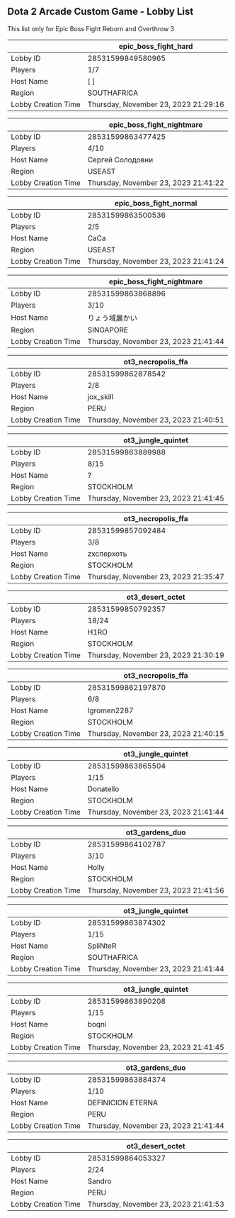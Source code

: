 ## Dota 2 Arcade Custom Game - Lobby List

This list only for Epic Boss Fight Reborn and Overthrow 3

|  | epic_boss_fight_hard |
| ------ | ------ |
| Lobby ID | 28531599849580965 |
| Players | 1/7 |
| Host Name | [ ] |
| Region | SOUTHAFRICA |
| Lobby Creation Time | Thursday, November 23, 2023 21:29:16 |


|  | epic_boss_fight_nightmare |
| ------ | ------ |
| Lobby ID | 28531599863477425 |
| Players | 4/10 |
| Host Name | Сергей Солодовни |
| Region | USEAST |
| Lobby Creation Time | Thursday, November 23, 2023 21:41:22 |


|  | epic_boss_fight_normal |
| ------ | ------ |
| Lobby ID | 28531599863500536 |
| Players | 2/5 |
| Host Name | CaCa |
| Region | USEAST |
| Lobby Creation Time | Thursday, November 23, 2023 21:41:24 |


|  | epic_boss_fight_nightmare |
| ------ | ------ |
| Lobby ID | 28531599863868896 |
| Players | 3/10 |
| Host Name | りょう域展かい |
| Region | SINGAPORE |
| Lobby Creation Time | Thursday, November 23, 2023 21:41:44 |


|  | ot3_necropolis_ffa |
| ------ | ------ |
| Lobby ID | 28531599862878542 |
| Players | 2/8 |
| Host Name | jox_skill |
| Region | PERU |
| Lobby Creation Time | Thursday, November 23, 2023 21:40:51 |


|  | ot3_jungle_quintet |
| ------ | ------ |
| Lobby ID | 28531599863889988 |
| Players | 8/15 |
| Host Name | ? |
| Region | STOCKHOLM |
| Lobby Creation Time | Thursday, November 23, 2023 21:41:45 |


|  | ot3_necropolis_ffa |
| ------ | ------ |
| Lobby ID | 28531599857092484 |
| Players | 3/8 |
| Host Name | zxcперхоть |
| Region | STOCKHOLM |
| Lobby Creation Time | Thursday, November 23, 2023 21:35:47 |


|  | ot3_desert_octet |
| ------ | ------ |
| Lobby ID | 28531599850792357 |
| Players | 18/24 |
| Host Name | H1RO |
| Region | STOCKHOLM |
| Lobby Creation Time | Thursday, November 23, 2023 21:30:19 |


|  | ot3_necropolis_ffa |
| ------ | ------ |
| Lobby ID | 28531599862197870 |
| Players | 6/8 |
| Host Name | Igromen2287 |
| Region | STOCKHOLM |
| Lobby Creation Time | Thursday, November 23, 2023 21:40:15 |


|  | ot3_jungle_quintet |
| ------ | ------ |
| Lobby ID | 28531599863865504 |
| Players | 1/15 |
| Host Name | Donatello |
| Region | STOCKHOLM |
| Lobby Creation Time | Thursday, November 23, 2023 21:41:44 |


|  | ot3_gardens_duo |
| ------ | ------ |
| Lobby ID | 28531599864102787 |
| Players | 3/10 |
| Host Name | Holly |
| Region | STOCKHOLM |
| Lobby Creation Time | Thursday, November 23, 2023 21:41:56 |


|  | ot3_jungle_quintet |
| ------ | ------ |
| Lobby ID | 28531599863874302 |
| Players | 1/15 |
| Host Name | SpliNteR |
| Region | SOUTHAFRICA |
| Lobby Creation Time | Thursday, November 23, 2023 21:41:44 |


|  | ot3_jungle_quintet |
| ------ | ------ |
| Lobby ID | 28531599863890208 |
| Players | 1/15 |
| Host Name | boqni |
| Region | STOCKHOLM |
| Lobby Creation Time | Thursday, November 23, 2023 21:41:45 |


|  | ot3_gardens_duo |
| ------ | ------ |
| Lobby ID | 28531599863884374 |
| Players | 1/10 |
| Host Name | DEFINICION ETERNA |
| Region | PERU |
| Lobby Creation Time | Thursday, November 23, 2023 21:41:44 |


|  | ot3_desert_octet |
| ------ | ------ |
| Lobby ID | 28531599864053327 |
| Players | 2/24 |
| Host Name | Sandro |
| Region | PERU |
| Lobby Creation Time | Thursday, November 23, 2023 21:41:53 |


